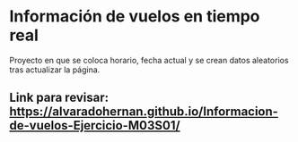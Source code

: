 # Información de vuelos en tiempo real
Proyecto en que se coloca horario, fecha actual y se crean datos aleatorios tras actualizar la página.

## Link para revisar: https://alvaradohernan.github.io/Informacion-de-vuelos-Ejercicio-M03S01/
